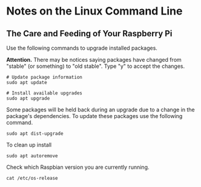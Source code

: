 # Notes on the Linux Command Line

## The Care and Feeding of Your Raspberry Pi

Use the following commands to upgrade installed packages.

**Attention.** There may be notices saying packages have changed from "stable" (or something) to "old stable". Type "y" to accept the changes.

```
# Update package information
sudo apt update

# Install available upgrades
sudo apt upgrade
```

Some packages will be held back during an upgrade due to a change in the package's dependencies. To update these packages use the following command.
```
sudo apt dist-upgrade
```

To clean up install
```
sudo apt autoremove
```


Check which Raspbian version you are currently running.
```
cat /etc/os-release
```

